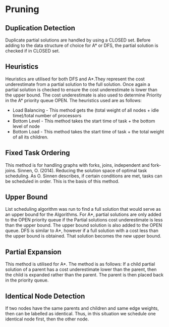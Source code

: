 # Pruning
## Duplication Detection
Duplicate partial solutions are handled by using a CLOSED set.
Before adding to the data structure of choice for A* or DFS, the partial solution is checked if in CLOSED set. 
## Heuristics
Heuristics are utilised for both DFS and A*.They represent the cost underestimate from a partial solution to the full solution. Once again a partial solution is checked to ensure the cost underestimate is lower than the upper bound.
The cost underestimate is also used to determine Priority in the A* priority queue OPEN.
The heuristics used are as follows:
* Load Balancing - This method gets the (total weight of all nodes + idle time)/total number of processors
* Bottom Level - This method takes the start time of task + the bottom level of node
* Bottom Load - This method takes the start time of task + the total weight of all its children.
## Fixed Task Ordering
This method is for handling graphs with forks, joins, independent and fork-joins.
Sinnen, O. (2014). Reducing the solution space of optimal task scheduling.
As O. Sinnen describes, if certain conditions are met, tasks can be scheduled in order.
This is the basis of this method. 
## Upper Bound
List scheduling algorithm was run to find a full solution that would serve as an upper bound for the Algorithms.
For A*, partial solutions are only added to the OPEN priority queue if the Partial solutions cost underestimate is less than the upper bound. The upper bound solution is also added to the OPEN queue.
DFS is similar to A*, however if a full solution with a cost less than the upper bound is obtained. That solution becomes the new upper bound.
## Partial Expansion
This method is utilised for A*. The method is as follows:
If a child partial solution of a parent has a cost underestimate lower than the parent, then the child is expanded rather than the parent. The parent is then placed back in the priority queue.
## Identical Node Detection
If two nodes have the same parents and children and same edge weights, then can be labelled as identical.
Thus, in this situation we schedule one identical node first, then the other node. 

